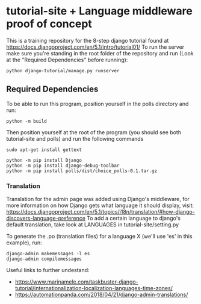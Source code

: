# tutorial-site + Language middleware proof of concept
This is a training repository for the 8-step django tutorial found at https://docs.djangoproject.com/en/5.1/intro/tutorial01/
To run the server make sure you're standing in the root folder of the repository and run (Look at the "Required Dependencies" before running):
```
python django-tutorial/manage.py runserver
```

## Required Dependencies

To be able to run this program, position yourself in the polls directory and run:
```
python -m build
```
Then position yourself at the root of the program (you should see both tutorial-site and polls) and run the following commands
```
sudo apt-get install gettext

python -m pip install Django
python -m pip install django-debug-toolbar
python -m pip install polls/dist/choice_polls-0.1.tar.gz
```


### Translation

Translation for the admin page was added using Django's middleware, for more information on how Django gets what language it should display, visit: https://docs.djangoproject.com/en/5.1/topics/i18n/translation/#how-django-discovers-language-preference
To add a certain language to django's default translation, take look at LANGUAGES in tutorial-site/setting.py

To generate the .po (translation files) for a language X (we'll use 'es' in this example), run:
```
django-admin makemessages -l es
django-admin compilemessages
```

Useful links to further undestand:
- https://www.marinamele.com/taskbuster-django-tutorial/internationalization-localization-languages-time-zones/
- https://automationpanda.com/2018/04/21/django-admin-translations/
